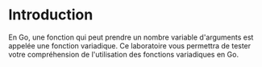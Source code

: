 # Introduction

En Go, une fonction qui peut prendre un nombre variable d'arguments est appelée une fonction variadique. Ce laboratoire vous permettra de tester votre compréhension de l'utilisation des fonctions variadiques en Go.
